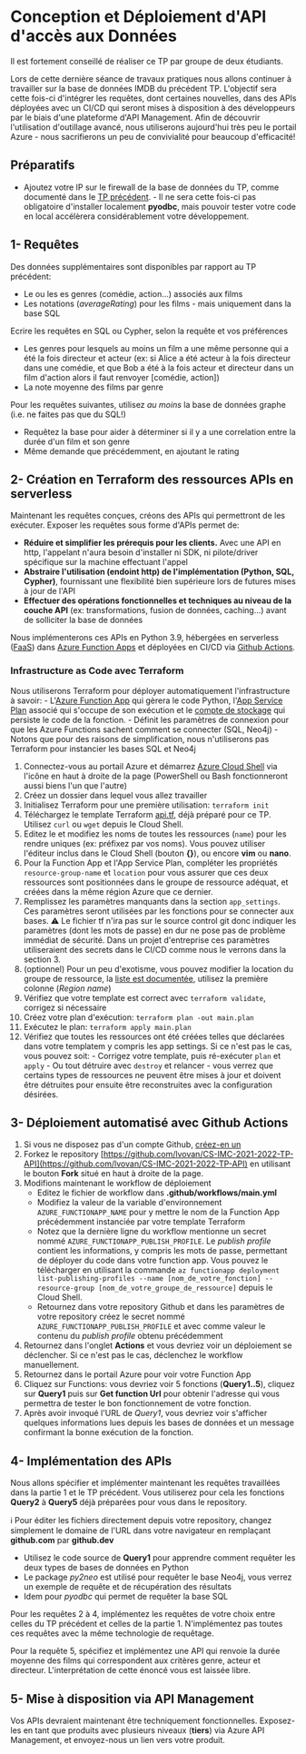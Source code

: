 # Conception et Déploiement d'API d'accès aux Données
Il est fortement conseillé de réaliser ce TP par groupe de deux étudiants.

Lors de cette dernière séance de travaux pratiques nous allons continuer à travailler sur la base de données IMDB du précédent TP. L'objectif sera cette fois-ci d'intégrer les requêtes, dont certaines nouvelles, dans des APIs déployées avec un CI/CD qui seront mises à disposition à des développeurs par le biais d'une plateforme d'API Management. Afin de découvrir l'utilisation d'outillage avancé, nous utiliserons aujourd'hui très peu le portail Azure - nous sacrifierons un peu de convivialité pour beaucoup d'efficacité!

## Préparatifs
- Ajoutez votre IP sur le firewall de la base de données du TP, comme documenté dans le [TP précédent](https://github.com/lvovan/CS-IMC-2021-2022/blob/main/TP%20Bdd%20Graphe%20et%20Relationnelle.md#pr%C3%A9requis---cr%C3%A9ation-et-connexion-aux-bases-de-donn%C3%A9es). - Il ne sera cette fois-ci pas obligatoire d'installer localement **pyodbc**, mais pouvoir tester votre code en local accélèrera considérablement votre développement.

## 1- Requêtes
Des données supplémentaires sont disponibles par rapport au TP précédent:
- Le ou les es genres (comédie, action...) associés aux films
- Les notations (*averageRating*) pour les films - mais uniquement dans la base SQL

Ecrire les requêtes en SQL ou Cypher, selon la requête et vos préférences
- Les genres pour lesquels au moins un film a une même personne qui a été la fois directeur et acteur (ex: si Alice a été acteur à la fois directeur dans une comédie, et que Bob a été à la fois acteur et directeur dans un film d'action alors il faut renvoyer [comédie, action])
- La note moyenne des films par genre

Pour les requêtes suivantes, utilisez *au moins* la base de données graphe (i.e. ne faites pas que du SQL!)
- Requêtez la base pour aider à déterminer si il y a une correlation entre la durée d'un film et son genre
- Même demande que précédemment, en ajoutant le rating

## 2- Création en Terraform des ressources APIs en serverless
Maintenant les requêtes conçues, créons des APIs qui permettront de les exécuter. Exposer les requêtes sous forme d'APIs permet de:
 - **Réduire et simplifier les prérequis pour les clients.** Avec une API en http, l'appelant n'aura besoin d'installer ni SDK, ni pilote/driver spécifique sur la machine effectuant l'appel
 - **Abstraire l'utilisation (endoint http) de l'implémentation (Python, SQL, Cypher)**, fournissant une flexibilité bien supérieure lors de futures mises à jour de l'API
 - **Effectuer des opérations fonctionnelles et techniques au niveau de la couche API** (ex: transformations, fusion de données, caching...) avant de solliciter la base de données

Nous implémenterons ces APIs en Python 3.9, hébergées en serverless ([FaaS](https://en.wikipedia.org/wiki/Function_as_a_service)) dans [Azure Function Apps](https://azure.microsoft.com/fr-fr/services/functions/) et déployées en CI/CD via [Github Actions](https://fr.github.com/features/actions).

### Infrastructure as Code avec Terraform
Nous utiliserons Terraform pour déployer automatiquement l'infrastructure à savoir:
    - L'[Azure Function App](https://azure.microsoft.com/fr-fr/services/functions/) qui gèrera le code Python, l'[App Service Plan](https://docs.microsoft.com/fr-fr/azure/app-service/overview-hosting-plans) associé qui s'occupe de son exécution et le [compte de stockage](https://docs.microsoft.com/fr-fr/azure/storage/common/storage-account-overview) qui persiste le code de la fonction.
    - Définit les paramètres de connexion pour que les Azure Functions sachent comment se connecter (SQL, Neo4j)
    - Notons que pour des raisons de simplification, nous n'utiliserons pas Terraform pour instancier les bases SQL et Neo4j

 1. Connectez-vous au portail Azure et démarrez [Azure Cloud Shell](https://docs.microsoft.com/fr-fr/azure/cloud-shell/overview) via l'icône en haut à droite de la page (PowerShell ou Bash fonctionneront aussi biens l'un que l'autre)
 2. Créez un dossier dans lequel vous allez travailler
 3. Initialisez Terraform pour une première utilisation: `terraform init`
 4. Téléchargez le template Terraform [api.tf](https://raw.githubusercontent.com/lvovan/CS-IMC-2021-2022/main/TP-API/api.tf), déjà préparé pour ce TP. Utilisez `curl` ou `wget` depuis le Cloud Shell.
 5. Editez le et modifiez les noms de toutes les ressources (`name`) pour les rendre uniques (ex: préfixez par vos noms). Vous pouvez utiliser l'éditeur inclus dans le Cloud Shell (bouton **{}**), ou encore **vim** ou **nano**.
 6. Pour la Function App et l'App Service Plan, compléter les propriétés `resource-group-name` et `location` pour vous assurer que ces deux ressources sont positionnées dans le groupe de ressource adéquat, et créées dans la même région Azure que ce dernier.
 7. Remplissez les paramètres manquants dans la section `app_settings`. Ces paramètres seront utilisées par les fonctions pour se connecter aux bases. ⚠️ Le fichier tf n'ira pas sur le source control git donc indiquer les paramètres (dont les mots de passe) en dur ne pose pas de problème immédiat de sécurité. Dans un projet d'entreprise ces paramètres utiliseraient des secrets dans le CI/CD comme nous le verrons dans la section 3.
 8. (optionnel) Pour un peu d'exotisme, vous pouvez modifier la location du groupe de ressource, la [liste est documentée](https://github.com/claranet/terraform-azurerm-regions/blob/master/REGIONS.md), utilisez la première colonne (*Region name*)
 9. Vérifiez que votre template est correct avec `terraform validate`, corrigez si nécessaire
 10. Créez votre plan d'exécution: `terraform plan -out main.plan`
 11. Exécutez le plan: `terraform apply main.plan`
 12. Vérifiez que toutes les ressources ont été créées telles que déclarées dans votre templatem y compris les app settings. Si ce n'est pas le cas, vous pouvez soit:
    - Corrigez votre template, puis ré-exécuter `plan` et `apply`
    - Ou tout détruire avec `destroy` et relancer - vous verrez que certains types de ressources ne peuvent être mises à jour et doivent être détruites pour ensuite être reconstruites avec la configuration désirées.

## 3- Déploiement automatisé avec Github Actions
1. Si vous ne disposez pas d'un compte Github, [créez-en un](https://github.com/signup)
2. Forkez le repository [https://github.com/lvovan/CS-IMC-2021-2022-TP-API](https://github.com/lvovan/CS-IMC-2021-2022-TP-API) en utilisant le bouton **Fork** situé en haut à droite de la page.
3. Modifions maintenant le workflow de déploiement
    - Editez le fichier de workflow dans **.github/workflows/main.yml**
    - Modifiez la valeur de la variable d'environnement `AZURE_FUNCTIONAPP_NAME` pour y mettre le nom de la Function App précédemment instanciée par votre template Terraform
    - Notez que la dernière ligne du workflow mentionne un secret nommé `AZURE_FUNCTIONAPP_PUBLISH_PROFILE`. Le *publish profile* contient les informations, y compris les mots de passe, permettant de déployer du code dans votre function app. Vous pouvez le télécharger en utilisant la commande `az functionapp deployment list-publishing-profiles --name [nom_de_votre_fonction] --resource-group [nom_de_votre_groupe_de_ressource]` depuis le Cloud Shell.
    - Retournez dans votre repository Github et dans les paramètres de votre repository créez le secret nommé `AZURE_FUNCTIONAPP_PUBLISH_PROFILE` et avec comme valeur le contenu du *publish profile* obtenu précédemment
4. Retournez dans l'onglet **Actions** et vous devriez voir un déploiement se déclencher. Si ce n'est pas le cas, déclenchez le workflow manuellement.
5. Retournez dans le portail Azure pour voir votre Function App
6. Cliquez sur Functions: vous devriez voir 5 fonctions (**Query1..5**), cliquez sur **Query1** puis sur **Get function Url** pour obtenir l'adresse qui vous permettra de tester le bon fonctionnement de votre fonction.
7. Après avoir invoqué l'URL de *Query1*, vous devriez voir s'afficher quelques informations lues depuis les bases de données et un message confirmant la bonne exécution de la fonction. 

## 4- Implémentation des APIs
Nous allons spécifier et implémenter maintenant les requêtes travaillées dans la partie 1 et le TP précédent. Vous utiliserez pour cela les fonctions **Query2** à **Query5** déjà préparées pour vous dans le repository.

ℹ️ Pour éditer les fichiers directement depuis votre repository, changez simplement le domaine de l'URL dans votre navigateur en remplaçant **github.com** par **github.dev**

- Utilisez le code source de **Query1** pour apprendre comment requêter les deux types de bases de données en Python
- Le package *py2neo* est utilisé pour requêter le base Neo4j, vous verrez un exemple de requête et de récupération des résultats
- Idem pour *pyodbc* qui permet de requêter la base SQL

Pour les requêtes 2 à 4, implémentez les requêtes de votre choix entre celles du TP précédent et celles de la partie 1. N'implémentez pas toutes ces requêtes avec la même technologie de requêtage.

Pour la requête 5, spécifiez et implémentez une API qui renvoie la durée moyenne des films qui correspondent aux critères genre, acteur et directeur. L'interprétation de cette énoncé vous est laissée libre.

## 5- Mise à disposition via API Management
Vos APIs devraient maintenant être techniquement fonctionnelles. Exposez-les en tant que produits avec plusieurs niveaux (**tiers**) via Azure API Management, et envoyez-nous un lien vers votre produit.
